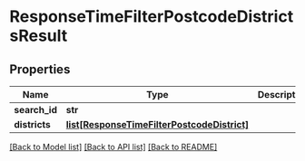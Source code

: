 # ResponseTimeFilterPostcodeDistrictsResult

## Properties
Name | Type | Description | Notes
------------ | ------------- | ------------- | -------------
**search_id** | **str** |  | 
**districts** | [**list[ResponseTimeFilterPostcodeDistrict]**](ResponseTimeFilterPostcodeDistrict.md) |  | 

[[Back to Model list]](../README.md#documentation-for-models) [[Back to API list]](../README.md#documentation-for-api-endpoints) [[Back to README]](../README.md)


